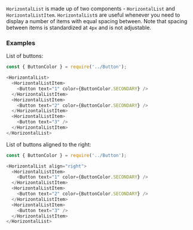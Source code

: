 `HorizontalList` is made up of two components - `HorizontalList` and `HorizontalListItem`. `HorizontalList`s are useful whenever you need to display a number of items with equal spacing between. Note that spacing between items is standardized at `4px` and is not adjustable.

### Examples

List of buttons:

```js { "props": { "data-example": "left" } }
const { ButtonColor } = require('../Button');

<HorizontalList>
  <HorizontalListItem>
    <Button text="1" color={ButtonColor.SECONDARY} />
  </HorizontalListItem>
  <HorizontalListItem>
    <Button text="2" color={ButtonColor.SECONDARY} />
  </HorizontalListItem>
  <HorizontalListItem>
    <Button text="3" />
  </HorizontalListItem>
</HorizontalList>
```

List of buttons aligned to the right:

```js { "props": { "data-example": "right" } }
const { ButtonColor } = require('../Button');

<HorizontalList align="right">
  <HorizontalListItem>
    <Button text="1" color={ButtonColor.SECONDARY} />
  </HorizontalListItem>
  <HorizontalListItem>
    <Button text="2" color={ButtonColor.SECONDARY} />
  </HorizontalListItem>
  <HorizontalListItem>
    <Button text="3" />
  </HorizontalListItem>
</HorizontalList>
```
